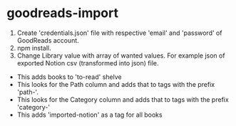 # goodreads-import

1. Create 'credentials.json' file with respective 'email' and 'password' of GoodReads account.
2. npm install.
3. Change Library value with array of wanted values. For example json of exported Notion csv (transformed into json) file.

- This adds books to 'to-read' shelve
- This looks for the Path column and adds that to tags with the prefix 'path-'.
- This looks for the Category column and adds that to tags with the prefix 'category-'
- This adds 'imported-notion' as a tag for all books